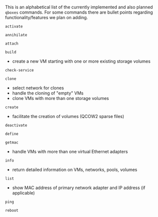 This is an alphabetical list of the currently implemented and also planned `qboxes` commands. For some commands there are bullet points regarding functionality/features we plan on adding.

`activate`

`annihilate`

`attach`

`build`
* create a new VM starting with one or more existing storage volumes

`check-service`

`clone`
* select network for clones
* handle the cloning of "empty" VMs
* clone VMs with more than one storage volumes

`create`
* facilitate the creation of volumes (QCOW2 sparse files)

`deactivate`

`define`

`getmac`
* handle VMs with more than one virtual Ethernet adapters

`info`
* return detailed information on VMs, networks, pools, volumes

`list`
* show MAC address of primary network adapter and IP address (if applicable)

`ping`

`reboot`
